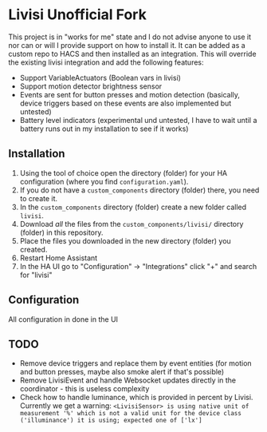 # Livisi Unofficial Fork

This project is in "works for me" state and I do not advise anyone to use it nor can or will I provide support on how to install it.
It can be added as a custom repo to HACS and then installed as an integration. This will override the existing livisi integration and add the following features:

* Support VariableActuators (Boolean vars in livisi)
* Support motion detector brightness sensor
* Events are sent for button presses and motion detection (basically, device triggers based on these events are also implemented but untested)
* Battery level indicators (experimental und untested, I have to wait until a battery runs out in my installation to see if it works)


## Installation

1. Using the tool of choice open the directory (folder) for your HA configuration (where you find `configuration.yaml`).
1. If you do not have a `custom_components` directory (folder) there, you need to create it.
1. In the `custom_components` directory (folder) create a new folder called `livisi`.
1. Download _all_ the files from the `custom_components/livisi/` directory (folder) in this repository.
1. Place the files you downloaded in the new directory (folder) you created.
1. Restart Home Assistant
1. In the HA UI go to "Configuration" -> "Integrations" click "+" and search for "livisi"

## Configuration

All configuration in done in the UI

## TODO

* Remove device triggers and replace them by event entities (for motion and button presses, maybe also smoke alert if that's possible)
* Remove LivisiEvent and handle Websocket updates directly in the coordinator - this is useless complexity
* Check how to handle luminance, which is provided in percent by Livisi. Currently we get a warning: `<LivisiSensor> is using native unit of measurement '%' which is not a valid unit for the device class ('illuminance') it is using; expected one of ['lx']`


